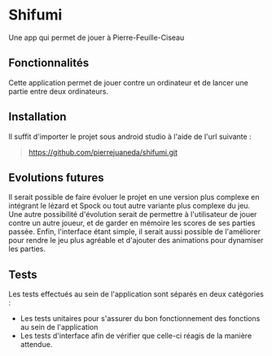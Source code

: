 # Shifumi

Une app qui permet de jouer à Pierre-Feuille-Ciseau

## Fonctionnalités

Cette application permet de jouer contre un ordinateur et de lancer une partie entre deux ordinateurs.

## Installation

Il suffit d'importer le projet sous android studio à l'aide de l'url suivante :

> https://github.com/pierrejuaneda/shifumi.git

## Evolutions futures 

Il serait possible de faire évoluer le projet en une version plus complexe en intégrant le lézard et Spock ou tout autre variante plus complexe du jeu.
Une autre possibilité d'évolution serait de permettre à l'utilisateur de jouer contre un autre joueur, et de garder en mémoire les scores de ses parties passée.
Enfin, l'interface étant simple, il serait aussi possible de l'améliorer pour rendre le jeu plus agréable et d'ajouter des animations pour dynamiser les parties.

## Tests
Les tests effectués au sein de l'application sont séparés en deux catégories : 
 - Les tests unitaires pour s'assurer du bon fonctionnement des fonctions au sein de l'application 
 - Les tests d'interface afin de vérifier que celle-ci réagis de la manière attendue.
